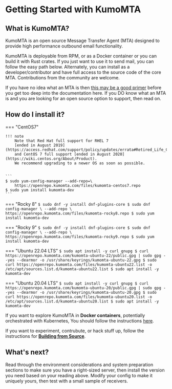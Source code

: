# Getting Started with KumoMTA

## What is KumoMTA?

KumoMTA is an open source Message Transfer Agent (MTA) designed to provide high performance outbound email functionality.

KumoMTA is deployable from  RPM, or as a Docker container or you can build it with Rust crates. If you just want to use it to send mail, you can follow the easy path below. Alternately, you can install as a developer/contributor and have full access to the source code of the core MTA.  Contributions from the community are welcome.

If you have no idea what an MTA is then [this may be a good primer](https://en.wikipedia.org/wiki/Message_transfer_agent) before you get too deep into the documentation here.  If you DO know what an MTA is and you are looking for an open source option to support, then read on.

## How do I install it?

=== "CentOS7"

    !!! note
        Note that Red Hat full support for RHEL 7
        [ended in August 2019](https://access.redhat.com/support/policy/updates/errata#Retired_Life_Cycle_Dates)
        and CentOS 7 full support [ended in August 2020](https://wiki.centos.org/About/Product).
        We recommend upgrading to a newer OS as soon as possible.


    ```
    $ sudo yum-config-manager --add-repo=\
        https://openrepo.kumomta.com/files/kumomta-centos7.repo
    $ sudo yum install kumomta-dev
    ```

=== "Rocky 8"
    ```
    $ sudo dnf -y install dnf-plugins-core
    $ sudo dnf config-manager \
        --add-repo \
        https://openrepo.kumomta.com/files/kumomta-rocky8.repo
    $ sudo yum install kumomta-dev
    ```

=== "Rocky 9"
    ```
    $ sudo dnf -y install dnf-plugins-core
    $ sudo dnf config-manager \
        --add-repo \
        https://openrepo.kumomta.com/files/kumomta-rocky9.repo
    $ sudo yum install kumomta-dev
    ```

=== "Ubuntu 22.04 LTS"
    ```
    $ sudo apt install -y curl gnupg
    $ curl https://openrepo.kumomta.com/kumomta-ubuntu-22/public.gpg | sudo gpg --yes --dearmor -o /usr/share/keyrings/kumomta-ubuntu-22.gpg
    $ sudo curl https://openrepo.kumomta.com/files/kumomta-ubuntu22.list -o /etc/apt/sources.list.d/kumomta-ubuntu22.list
    $ sudo apt install -y kumomta-dev
    ```

=== "Ubuntu 20.04 LTS"
    ```
    $ sudo apt install -y curl gnupg
    $ curl https://openrepo.kumomta.com/kumomta-ubuntu-20/public.gpg | sudo gpg --yes --dearmor -o /usr/share/keyrings/kumomta-ubuntu-20.gpg
    $ sudo curl https://openrepo.kumomta.com/files/kumomta-ubuntu20.list -o /etc/apt/sources.list.d/kumomta-ubuntu20.list
    $ sudo apt install -y kumomta-dev
    ```

If you want to explore KumoMTA in **Docker containers**, potentially orchestrated with Kubernetes, You should follow the instructions [here](install_with_docker.md).

If you want to experiment, contrubute, or hack stuff up, follow the instructions for [**Building from Source**](install_from_source.md).

## What's next?

Read through the environment considerations and system preparation sections to make sure you have a right-sized server, then install the version you need based on your reading above.  Modify your config to make it uniquely yours, then test with a small sample of receivers.



